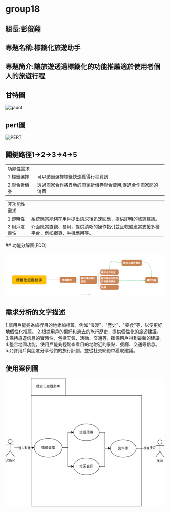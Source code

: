 # group18
## 組長:彭俊翔
## 專題名稱:標籤化旅遊助手
## 專題簡介:讓旅遊透過標籤化的功能推薦適於使用者個人的旅遊行程
## 甘特圖
![gaunt](https://github.com/C108118205/group18/assets/91523690/3dd057f6-b7a8-4c4e-bac4-e5d753aa83d6)
## pert圖
![PERT](https://github.com/C108118205/group18/assets/91523690/d97afd26-b8a9-451b-83ce-0f0a0e2071f6)
## 關鍵路徑1→2→3→4→5
<table>
  <tr>
    <td>功能性需求</td>
    <td></td>
  </tr>
  <tr>
    <td>1.標籤選擇</td>
    <td>可以透過選擇標籤快速獲得行程資訊</td>
  </tr>
  <tr>
    <td>2.聯合折價券</td>
    <td>透過商家合作將異地的商家折價卷聯合使用,促進合作商家間的消費</td>
  </tr>
</table>
<table>
  <tr>
    <td>非功能性需求</td>
    <td></td>
  </tr>
  <tr>
    <td>1.即時性</td>
    <td>系統應當能夠在用戶提出請求後迅速回應，提供即時的旅遊建議。</td>
  </tr>
  <tr>
    <td>2.用戶友善性</td>
    <td>介面應當直觀、易用，提供清晰的操作指引並且軟體應當支援多種平台，例如網頁、手機應用等。</td>
  </tr>
</table>
## 功能分解圖(FDD)

![image](https://github.com/C108118205/group18/blob/main/%E5%8A%9F%E8%83%BD%E5%88%86%E8%A7%A3%E5%9C%96.png)

## 需求分析的文字描述
1.讓用戶能夠為旅行目的地添加標籤，例如"浪漫"、"歷史"、"美食"等，以便更好地個性化推薦。
2.根據用戶的偏好和過去的旅行歷史，提供個性化的旅遊建議。
3.保持旅遊信息的實時性，包括天氣、活動、交通等，確保用戶得到最新的建議。
4.整合地圖功能，使用戶能夠輕鬆查看目的地附近的景點、餐廳、交通等信息。
5.允許用戶與朋友分享他們的旅行計劃，並從社交網絡中獲取建議。

## 使用案例圖

![image](https://github.com/C108118205/group18/blob/main/%E4%BD%BF%E7%94%A8%E6%A1%88%E4%BE%8B%E5%9C%96.png)
